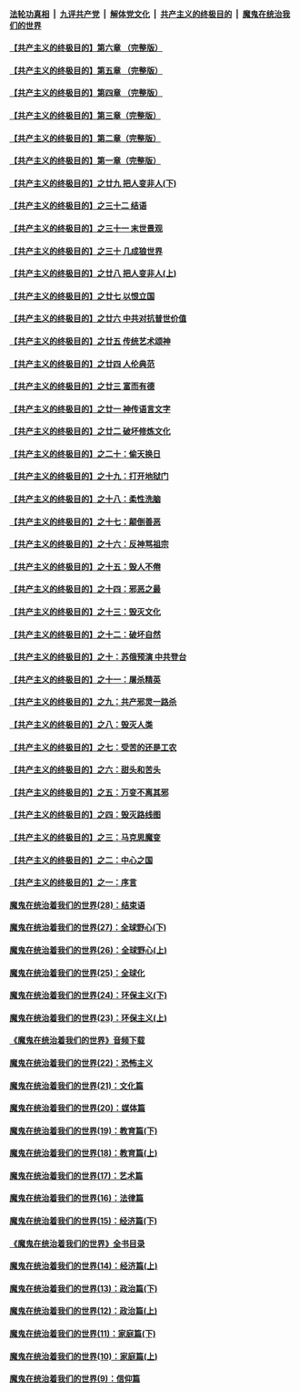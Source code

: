 

####  [法轮功真相](../../../../basic/blob/master/README.md?t=04242031) &nbsp;|&nbsp; [九评共产党](../../../../9ping.md/blob/master/README.md?t=04242031) &nbsp;|&nbsp; [解体党文化](../../../../jtdwh.md/blob/master/README.md?t=04242031)  &nbsp;|&nbsp; [共产主义的终极目的](../../../../gczydzjmd.md/blob/master/README.md?t=04242031) &nbsp;|&nbsp; [魔鬼在统治我们的世界](../../../../mgztzwmdsj.md/blob/master/README.md?t=04242031) 

#### [【共产主义的终极目的】第六章 （完整版）](../pages/nsc422/n11428913.md?t=04242031) 

#### [【共产主义的终极目的】第五章 （完整版）](../pages/nsc422/n11428912.md?t=04242031) 

#### [【共产主义的终极目的】第四章 （完整版）](../pages/nsc422/n11428907.md?t=04242031) 

#### [【共产主义的终极目的】第三章（完整版）](../pages/nsc422/n11428848.md?t=04242031) 

#### [【共产主义的终极目的】第二章（完整版）](../pages/nsc422/n11428831.md?t=04242031) 

#### [【共产主义的终极目的】第一章（完整版）](../pages/nsc422/n11417651.md?t=04242031) 

#### [【共产主义的终极目的】之廿九 把人变非人(下)](../pages/nsc422/n11344140.md?t=04242031) 

#### [【共产主义的终极目的】之三十二 结语](../pages/nsc422/n11360535.md?t=04242031) 

#### [【共产主义的终极目的】之三十一 末世景观](../pages/nsc422/n11351129.md?t=04242031) 

#### [【共产主义的终极目的】之三十 几成狼世界](../pages/nsc422/n11348280.md?t=04242031) 

#### [【共产主义的终极目的】之廿八 把人变非人(上)](../pages/nsc422/n11340492.md?t=04242031) 

#### [【共产主义的终极目的】之廿七 以恨立国](../pages/nsc422/n11336944.md?t=04242031) 

#### [【共产主义的终极目的】之廿六 中共对抗普世价值](../pages/nsc422/n11324785.md?t=04242031) 

#### [【共产主义的终极目的】之廿五 传统艺术颂神](../pages/nsc422/n11296396.md?t=04242031) 

#### [【共产主义的终极目的】之廿四 人伦典范](../pages/nsc422/n11296397.md?t=04242031) 

#### [【共产主义的终极目的】之廿三 富而有德](../pages/nsc422/n11283598.md?t=04242031) 

#### [【共产主义的终极目的】之廿一 神传语言文字](../pages/nsc422/n11263265.md?t=04242031) 

#### [【共产主义的终极目的】之廿二 破坏修炼文化](../pages/nsc422/n11245728.md?t=04242031) 

#### [【共产主义的终极目的】之二十：偷天换日](../pages/nsc422/n11238846.md?t=04242031) 

#### [【共产主义的终极目的】之十九：打开地狱门](../pages/nsc422/n11206376.md?t=04242031) 

#### [【共产主义的终极目的】之十八：柔性洗脑](../pages/nsc422/n11199994.md?t=04242031) 

#### [【共产主义的终极目的】之十七：颠倒善恶](../pages/nsc422/n11179782.md?t=04242031) 

#### [【共产主义的终极目的】之十六：反神骂祖宗](../pages/nsc422/n11166798.md?t=04242031) 

#### [【共产主义的终极目的】之十五：毁人不倦](../pages/nsc422/n11166792.md?t=04242031) 

#### [【共产主义的终极目的】之十四：邪恶之最](../pages/nsc422/n11150249.md?t=04242031) 

#### [【共产主义的终极目的】之十三：毁灭文化](../pages/nsc422/n11135227.md?t=04242031) 

#### [【共产主义的终极目的】之十二：破坏自然](../pages/nsc422/n11135214.md?t=04242031) 

#### [【共产主义的终极目的】之十：苏俄预演 中共登台](../pages/nsc422/n11118424.md?t=04242031) 

#### [【共产主义的终极目的】之十一：屠杀精英](../pages/nsc422/n11118442.md?t=04242031) 

#### [【共产主义的终极目的】之九：共产邪灵一路杀](../pages/nsc422/n11114139.md?t=04242031) 

#### [【共产主义的终极目的】之八：毁灭人类](../pages/nsc422/n11108503.md?t=04242031) 

#### [【共产主义的终极目的】之七：受苦的还是工农](../pages/nsc422/n11101809.md?t=04242031) 

#### [【共产主义的终极目的】之六：甜头和苦头](../pages/nsc422/n11096971.md?t=04242031) 

#### [【共产主义的终极目的】之五：万变不离其邪](../pages/nsc422/n11091285.md?t=04242031) 

#### [【共产主义的终极目的】之四：毁灭路线图](../pages/nsc422/n11086284.md?t=04242031) 

#### [【共产主义的终极目的】之三：马克思魔变](../pages/nsc422/n11061941.md?t=04242031) 

#### [【共产主义的终极目的】之二：中心之国](../pages/nsc422/n11047728.md?t=04242031) 

#### [【共产主义的终极目的】之一：序言](../pages/nsc422/n11086077.md?t=04242031) 

#### [魔鬼在统治着我们的世界(28)：结束语](../pages/nsc422/n10936246.md?t=04242031) 

#### [魔鬼在统治着我们的世界(27)：全球野心(下)](../pages/nsc422/n10928319.md?t=04242031) 

#### [魔鬼在统治着我们的世界(26)：全球野心(上)](../pages/nsc422/n10900318.md?t=04242031) 

#### [魔鬼在统治着我们的世界(25)：全球化](../pages/nsc422/n10788205.md?t=04242031) 

#### [魔鬼在统治着我们的世界(24)：环保主义(下)](../pages/nsc422/n10695307.md?t=04242031) 

#### [魔鬼在统治着我们的世界(23)：环保主义(上)](../pages/nsc422/n10688613.md?t=04242031) 

#### [《魔鬼在统治着我们的世界》音频下载](../pages/nsc422/n10635553.md?t=04242031) 

#### [魔鬼在统治着我们的世界(22)：恐怖主义](../pages/nsc422/n10614727.md?t=04242031) 

#### [魔鬼在统治着我们的世界(21)：文化篇](../pages/nsc422/n10597706.md?t=04242031) 

#### [魔鬼在统治着我们的世界(20)：媒体篇](../pages/nsc422/n10586579.md?t=04242031) 

#### [魔鬼在统治着我们的世界(19)：教育篇(下)](../pages/nsc422/n10564808.md?t=04242031) 

#### [魔鬼在统治着我们的世界(18)：教育篇(上)](../pages/nsc422/n10526970.md?t=04242031) 

#### [魔鬼在统治着我们的世界(17)：艺术篇](../pages/nsc422/n10499093.md?t=04242031) 

#### [魔鬼在统治着我们的世界(16)：法律篇](../pages/nsc422/n10485969.md?t=04242031) 

#### [魔鬼在统治着我们的世界(15)：经济篇(下)](../pages/nsc422/n10469975.md?t=04242031) 

#### [《魔鬼在统治着我们的世界》全书目录](../pages/nsc422/n10464261.md?t=04242031) 

#### [魔鬼在统治着我们的世界(14)：经济篇(上)](../pages/nsc422/n10457370.md?t=04242031) 

#### [魔鬼在统治着我们的世界(13)：政治篇(下)](../pages/nsc422/n10448270.md?t=04242031) 

#### [魔鬼在统治着我们的世界(12)：政治篇(上)](../pages/nsc422/n10444576.md?t=04242031) 

#### [魔鬼在统治着我们的世界(11)：家庭篇(下)](../pages/nsc422/n10440961.md?t=04242031) 

#### [魔鬼在统治着我们的世界(10)：家庭篇(上)](../pages/nsc422/n10435448.md?t=04242031) 

#### [魔鬼在统治着我们的世界(9)：信仰篇](../pages/nsc422/n10432159.md?t=04242031) 


